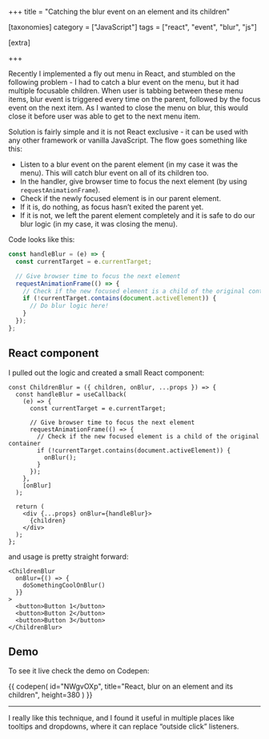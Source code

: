 +++
title = "Catching the blur event on an element and its children"

[taxonomies]
category = ["JavaScript"]
tags = ["react", "event", "blur", "js"]

[extra]

+++


Recently I implemented a fly out menu in React, and stumbled on the following problem - I had to catch a blur event on the menu, but it had multiple focusable children. When user is tabbing between these menu items, blur event is triggered every time on the parent, followed by the focus event on the next item. As I wanted to close the menu on blur, this would close it before user was able to get to the next menu item.

<!-- more -->

Solution is fairly simple and it is not React exclusive - it can be used with any other framework or vanilla JavaScript. The flow goes something like this:

* Listen to a blur event on the parent element (in my case it was the menu). This will catch blur event on all of its children too.
* In the handler, give browser time to focus the next element (by using `requestAnimationFrame`).
* Check if the newly focused element is in our parent element.
* If it is, do nothing, as focus hasn’t exited the parent yet.
* If it is not, we left the parent element completely and it is safe to do our blur logic (in my case, it was closing the menu).

Code looks like this:

```js
const handleBlur = (e) => {
  const currentTarget = e.currentTarget;

  // Give browser time to focus the next element
  requestAnimationFrame(() => {
    // Check if the new focused element is a child of the original container
    if (!currentTarget.contains(document.activeElement)) {
      // Do blur logic here!
    }
  });
};
```

## React component

I pulled out the logic and created a small React component:

```tsx
const ChildrenBlur = ({ children, onBlur, ...props }) => {
  const handleBlur = useCallback(
    (e) => {
      const currentTarget = e.currentTarget;

      // Give browser time to focus the next element
      requestAnimationFrame(() => {
        // Check if the new focused element is a child of the original container
        if (!currentTarget.contains(document.activeElement)) {
          onBlur();
        }
      });
    },
    [onBlur]
  );

  return (
    <div {...props} onBlur={handleBlur}>
      {children}
    </div>
  );
};
```

and usage is pretty straight forward:

```tsx
<ChildrenBlur
  onBlur={() => {
    doSomethingCoolOnBlur()
  }}
>
  <button>Button 1</button>
  <button>Button 2</button>
  <button>Button 3</button>
</ChildrenBlur>
```

## Demo

To see it live check the demo on Codepen:

{{ codepen(
  id="NWgvOXp",
  title="React, blur on an element and its children",
  height=380
) }}

-----

I really like this technique, and I found it useful in multiple places like tooltips and dropdowns, where it can replace “outside click” listeners.
